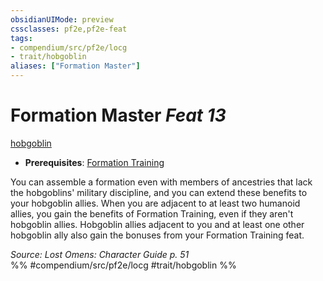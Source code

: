 ```yaml
---
obsidianUIMode: preview
cssclasses: pf2e,pf2e-feat
tags:
- compendium/src/pf2e/locg
- trait/hobgoblin
aliases: ["Formation Master"]
---
```

# Formation Master  *Feat 13*  
[hobgoblin](rules/traits/hobgoblin-locg.md "Hobgoblin Ancestry & Heritage Trait")  

- **Prerequisites**: [Formation Training](compendium/feats/formation-training-locg.md)

You can assemble a formation even with members of ancestries that lack the hobgoblins' military discipline, and you can extend these benefits to your hobgoblin allies. When you are adjacent to at least two humanoid allies, you gain the benefits of Formation Training, even if they aren't hobgoblin allies. Hobgoblin allies adjacent to you and at least one other hobgoblin ally also gain the bonuses from your Formation Training feat.

*Source: Lost Omens: Character Guide p. 51*  
%% #compendium/src/pf2e/locg #trait/hobgoblin %%
